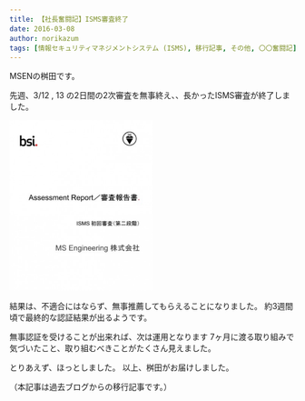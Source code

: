 ```yaml
---
title: 【社長奮闘記】ISMS審査終了
date: 2016-03-08
author: norikazum
tags: [情報セキュリティマネジメントシステム (ISMS), 移行記事, その他, 〇〇奮闘記]
---
```


MSENの桝田です。

先週、3/12 , 13 の2日間の2次審査を無事終え、、長かったISMS審査が終了しました。

<a href="images/isms-first-examination-finished-1.jpg"><img src="images/isms-first-examination-finished-1.jpg" alt="" width="252" height="300" class="alignnone size-medium wp-image-4104" /></a>

結果は、不適合にはならず、無事推薦してもらえることになりました。
約3週間頃で最終的な認証結果が出るようです。
 
無事認証を受けることが出来れば、次は運用となります
7ヶ月に渡る取り組みで気づいたこと、取り組むべきことがたくさん見えました。
 
とりあえず、ほっとしました。
以上、桝田がお届けしました。

（本記事は過去ブログからの移行記事です。）